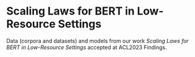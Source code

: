# Scaling Laws for BERT in Low-Resource Settings

Data (corpora and datasets) and models from our work *Scaling Laws for BERT in Low-Resource Settings* accepted at ACL2023 Findings.
